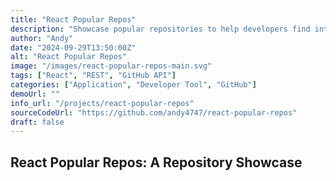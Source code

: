 ```yaml
---
title: "React Popular Repos"
description: "Showcase popular repositories to help developers find interesting projects."
author: "Andy"
date: "2024-09-29T13:50:00Z"
alt: "React Popular Repos"
image: "/images/react-popular-repos-main.svg"
tags: ["React", "REST", "GitHub API"]
categories: ["Application", "Developer Tool", "GitHub"]
demoUrl: ""
info_url: "/projects/react-popular-repos"
sourceCodeUrl: "https://github.com/andy4747/react-popular-repos"
draft: false
---
```


## React Popular Repos: A Repository Showcase
